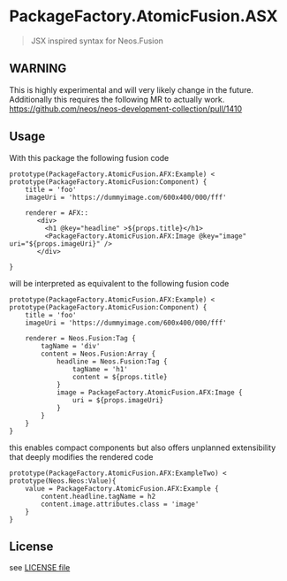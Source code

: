 # PackageFactory.AtomicFusion.ASX

> JSX inspired syntax for Neos.Fusion

## WARNING

This is highly experimental and will very likely change in the future. 
Additionally this requires the following MR to actually work. 
https://github.com/neos/neos-development-collection/pull/1410

## Usage

With this package the following fusion code

```
prototype(PackageFactory.AtomicFusion.AFX:Example) < prototype(PackageFactory.AtomicFusion:Component) {
    title = 'foo'
    imageUri = 'https://dummyimage.com/600x400/000/fff'
    
    renderer = AFX::
       <div>
         <h1 @key="headline" >${props.title}</h1>
         <PackageFactory.AtomicFusion.AFX:Image @key="image" uri="${props.imageUri}" />
       </div>

}
```

will be interpreted as equivalent to the following fusion code

```
prototype(PackageFactory.AtomicFusion.AFX:Example) < prototype(PackageFactory.AtomicFusion:Component) {
    title = 'foo'
    imageUri = 'https://dummyimage.com/600x400/000/fff'
    
    renderer = Neos.Fusion:Tag {
        tagName = 'div'
        content = Neos.Fusion:Array {
            headline = Neos.Fusion:Tag {
                tagName = 'h1'
                content = ${props.title}
            }
            image = PackageFactory.AtomicFusion.AFX:Image {
                uri = ${props.imageUri}
            }
        }
    }
}
```

this enables compact components but also offers unplanned extensibility that deeply modifies the rendered code 

```
prototype(PackageFactory.AtomicFusion.AFX:ExampleTwo) <  prototype(Neos.Neos:Value){
    value = PackageFactory.AtomicFusion.AFX:Example {
        content.headline.tagName = h2
        content.image.attributes.class = 'image'
    }
} 
```

## License

see [LICENSE file](LICENSE)
